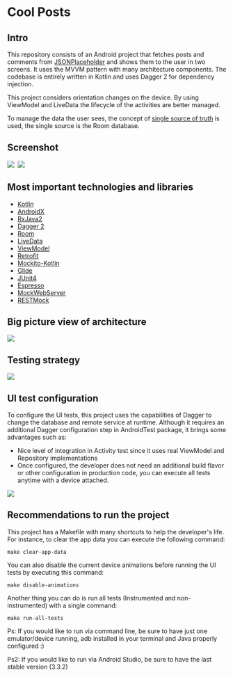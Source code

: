 # Cool Posts

## Intro
This repository consists of an Android project that fetches posts and comments from [JSONPlaceholder](https://jsonplaceholder.typicode.com) and shows them to the user in two screens. It uses the MVVM pattern with many architecture components. The codebase is entirely written in Kotlin and uses Dagger 2 for dependency injection.

This project considers orientation changes on the device. By using ViewModel and LiveData the lifecycle of the activities are better managed.

To manage the data the user sees, the concept of [single source of truth](https://developer.android.com/jetpack/docs/guide#persisting_data) is used, the single source is the Room database.

## Screenshot
![](images/AppScreenshot1.png)&nbsp;&nbsp;![](images/AppScreenshot2.png)

## Most important technologies and libraries
* [Kotlin](https://kotlinlang.org/)
* [AndroidX](https://developer.android.com/jetpack/androidx)
* [RxJava2](https://github.com/ReactiveX/RxJava)
* [Dagger 2](https://google.github.io/dagger/)
* [Room](https://developer.android.com/topic/libraries/architecture/room)
* [LiveData](https://developer.android.com/topic/libraries/architecture/livedata)
* [ViewModel](https://developer.android.com/topic/libraries/architecture/viewmodel)
* [Retrofit](https://square.github.io/retrofit/)
* [Mockito-Kotlin](https://github.com/nhaarman/mockito-kotlin)
* [Glide](https://github.com/bumptech/glide)
* [JUnit4](https://junit.org/junit4/)
* [Espresso](https://developer.android.com/training/testing/espresso)
* [MockWebServer](https://github.com/square/okhttp/tree/master/mockwebserver)
* [RESTMock](https://github.com/andrzejchm/RESTMock)

## Big picture view of architecture

![](images/CoolPostsBigPicture.png)

## Testing strategy

![](images/GeneralTestingStrategy.png)

## UI test configuration

To configure the UI tests, this project uses the capabilities of Dagger to change the database and remote service at runtime. Although it requires an additional Dagger configuration step in AndroidTest package, it brings some advantages such as: 
* Nice level of integration in Activity test since it uses real ViewModel and Repository implementations 
* Once configured, the developer does not need an additional build flavor or other configuration in production code, you can execute all tests anytime with a device attached.

![](images/UITestingConfiguration.png)

## Recommendations to run the project
This project has a Makefile with many shortcuts to help the developer's life. For instance, to clear the app data you can execute the following command:
```
make clear-app-data
```

You can also disable the current device animations before running the UI tests by executing this command:
```
make disable-animations
```

Another thing you can do is run all tests (Instrumented and non-instrumented) with a single command:
```
make run-all-tests
```

Ps: If you would like to run via command line, be sure to have just one emulator/device running, adb installed in your terminal and Java properly configured :)

Ps2: If you would like to run via Android Studio, be sure to have the last stable version (3.3.2)